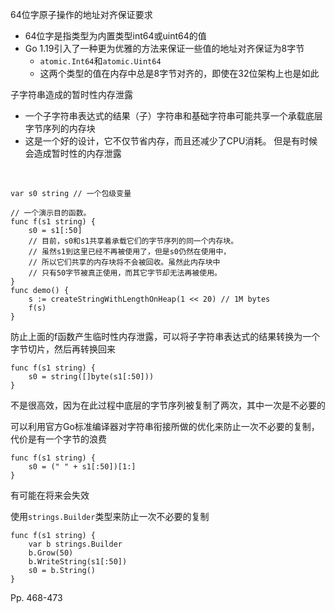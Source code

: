 64位字原子操作的地址对齐保证要求

-   64位字是指类型为内置类型int64或uint64的值
-   Go 1.19引入了一种更为优雅的方法来保证一些值的地址对齐保证为8字节
    -   `atomic.Int64`和`atomic.Uint64`
    -   这两个类型的值在内存中总是8字节对齐的，即使在32位架构上也是如此



子字符串造成的暂时性内存泄露

-   一个子字符串表达式的结果（子）字符串和基础字符串可能共享一个承载底层字节序列的内存块
-   这是一个好的设计，它不仅节省内存，而且还减少了CPU消耗。 但是有时候会造成暂时性的内存泄露

​	

```
var s0 string // 一个包级变量

// 一个演示目的函数。
func f(s1 string) {
	s0 = s1[:50]
	// 目前，s0和s1共享着承载它们的字节序列的同一个内存块。
	// 虽然s1到这里已经不再被使用了，但是s0仍然在使用中，
	// 所以它们共享的内存块将不会被回收。虽然此内存块中
	// 只有50字节被真正使用，而其它字节却无法再被使用。
}
func demo() {
	s := createStringWithLengthOnHeap(1 << 20) // 1M bytes
	f(s)
}
```

防止上面的f函数产生临时性内存泄露，可以将子字符串表达式的结果转换为一个字节切片，然后再转换回来

```
func f(s1 string) {
	s0 = string([]byte(s1[:50]))
}
```

不是很高效，因为在此过程中底层的字节序列被复制了两次，其中一次是不必要的

可以利用官方Go标准编译器对字符串衔接所做的优化来防止一次不必要的复制，代价是有一个字节的浪费

```
func f(s1 string) {
	s0 = (" " + s1[:50])[1:]
}
```

有可能在将来会失效

使用`strings.Builder`类型来防止一次不必要的复制

```
func f(s1 string) {
	var b strings.Builder
	b.Grow(50)
	b.WriteString(s1[:50])
	s0 = b.String()
}
```



Pp. 468-473
